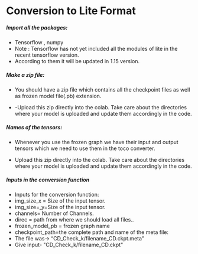 # Conversion to Lite Format

##### Import all the packages:
 - Tensorflow , numpy
 - Note : Tensorflow has not yet included all the modules of lite in the recent tensorflow version.
 - According to them it will be updated in 1.15 version.


##### Make a zip file:

  - You should have a zip file which contains all the checkpoint files as well as frozen model file(.pb) extension.

  -  -Upload this zip directly into the colab. Take care about the directories where your model is uploaded and update them accordingly in the code.

##### Names of the tensors:

  - Whenever you use the frozen graph we have their input and output tensors which we need to use them in the toco converter.

   - Upload this zip directly into the colab. Take care about the directories where your model is uploaded and update them accordingly in the code.

##### Inputs in the conversion function

 - Inputs for the conversion function:
 - img_size_x  = Size of the input tensor.
 - img_size=_y=Size of the input tensor.
 - channels= Number of Channels.
 - direc = path from where we should load all files..
 - frozen_model_pb = frozen graph name
 - checkpoint_path=the complete path and name of the meta file: 
 - The file was-> “CD_Check_k/filename_CD.ckpt.meta”  
 - Give input-  "CD_Check_k/filename_CD.ckpt" 

